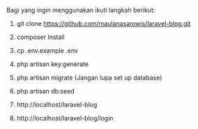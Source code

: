 Bagi yang ingin menggunakan ikuti langkah berikut:

1. git clone https://github.com/maulanasarowis/laravel-blog.git
2. composer Install
3. cp .env.example .env
4. php artisan key:generate
5. php artisan migrate (Jangan lupa set up database)
6. php artisan db:seed

7. http://localhost/laravel-blog
9. http://localhost/laravel-blog/login
